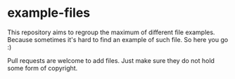 # example-files

This repository aims to regroup the maximum of different file examples. Because sometimes it's hard to find an example of such file. So here you go :)

Pull requests are welcome to add files. Just make sure they do not hold some form of copyright.
